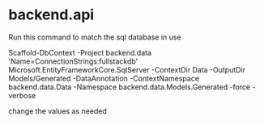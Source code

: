 # backend.api

Run this command to match the sql database in use

Scaffold-DbContext -Project backend.data 'Name=ConnectionStrings:fullstackdb' Microsoft.EntityFrameworkCore.SqlServer -ContextDir Data -OutputDir Models/Generated -DataAnnotation -ContextNamespace backend.data.Data -Namespace backend.data.Models.Generated -force -verbose 

change the values as needed